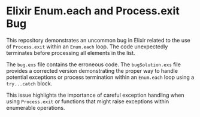 # Elixir Enum.each and Process.exit Bug

This repository demonstrates an uncommon bug in Elixir related to the use of `Process.exit` within an `Enum.each` loop. The code unexpectedly terminates before processing all elements in the list.

The `bug.exs` file contains the erroneous code.  The `bugSolution.exs` file provides a corrected version demonstrating the proper way to handle potential exceptions or process termination within an `Enum.each` loop using a `try...catch` block.

This issue highlights the importance of careful exception handling when using `Process.exit` or functions that might raise exceptions within enumerable operations.
